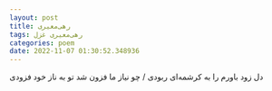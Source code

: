 ```yaml
---
layout: post
title: رهی‌معیری
tags: رهی‌معیری غزل
categories: poem
date: 2022-11-07 01:30:52.348936
---
```


دل زود باورم را به کرشمه‌ای ربودی / چو نیاز ما فزون شد تو به ناز خود فزودی